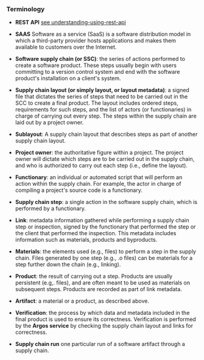 ### Terminology

*  <a name="restApi">**REST API**</a>
   [see understanding-using-rest-api](https://www.smashingmagazine.com/2018/01/understanding-using-rest-api/)

* <a name="saas"/>**SAAS** Software as a service (SaaS) is a software
  distribution model in which a third-party provider hosts applications
  and makes them available to customers over the Internet.
* <a name="ssc"/>**Software supply chain (or SSC)**: the series of
  actions performed to create a software product. These steps usually
  begin with users committing to a version control system and end with
  the software product's installation on a client's system.
* <a name="layout"/>**Supply chain layout (or simply layout, or layout
  metadata)**: a signed file that dictates the series of steps that
  need to be carried out in the SCC to create a final product. The
  layout includes ordered steps, requirements for such steps, and the
  list of actors (or functionaries) in charge of carrying out every
  step. The steps within the supply chain are laid out by a project
  owner.
* <a name="sublayout"/>**Sublayout**: A supply chain layout that
  describes steps as part of another supply chain layout.
* <a name="productOwner"/>**Project owner**: the authoritative figure
  within a project. The project owner will dictate which steps are to be
  carried out in the supply chain, and who is authorized to carry out
  each step (i.e., define the layout).
* <a name="functionary"/>**Functionary**: an individual or automated
  script that will perform an action within the supply chain. For
  example, the actor in charge of compiling a project's source code is a
  functionary.
* <a name="step"/>**Supply chain step**: a single action in the software
  supply chain, which is performed by a functionary.
* <a name="link"/>**Link**: metadata information gathered while
  performing a supply chain step or inspection, signed by the
  functionary that performed the step or the client that performed the
  inspection. This metadata includes information such as materials,
  products and byproducts.
*  <a name="mat"/>**Materials**: the elements used (e.g., files) to
   perform a step in the supply chain. Files generated by one step
   (e.g., .o files) can be materials for a step further down the chain
   (e.g., linking).
* <a name="prod"/>**Product**: the result of carrying out a step.
  Products are usually persistent (e.g,. files), and are often meant to
  be used as materials on subsequent steps. Products are recorded as
  part of link metadata.
* <a name="artifact"/>**Artifact**: a material or a product, as
  described above.
* <a name="verification"/>**Verification**: the process by which data
  and metadata included in the final product is used to ensure its
  correctness. Verification is performed by the **Argos service** by
  checking the supply chain layout and links for correctness.
  
*  <a name="scr"/>**Supply chain run** one particular run of a software
   artifact through a supply chain.
